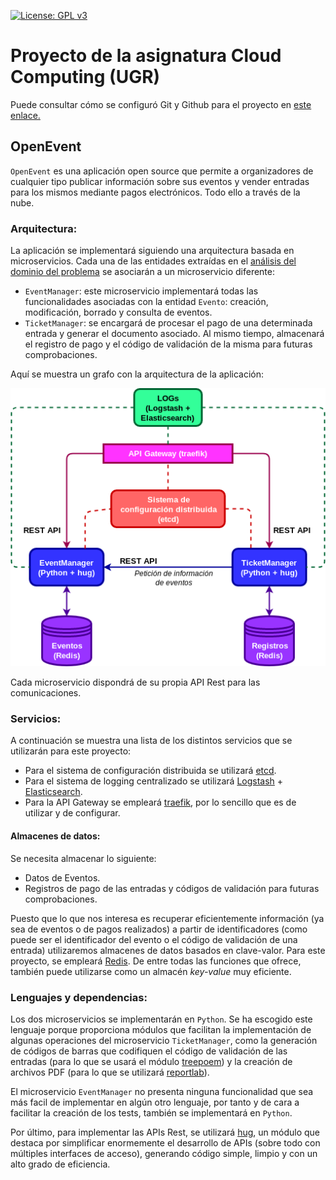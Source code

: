 [![License: GPL v3](https://img.shields.io/badge/License-GPLv3-blue.svg)](https://www.gnu.org/licenses/gpl-3.0)

# Proyecto de la asignatura Cloud Computing (UGR)

Puede consultar cómo se configuró Git y Github para el proyecto en [este enlace.](https://github.com/alvarillo89/UGR-CC-Project/blob/master/doc/hito0.md)

## OpenEvent

`OpenEvent` es una aplicación open source que permite a organizadores de cualquier tipo publicar información sobre sus eventos y vender entradas para los mismos mediante pagos electrónicos. Todo ello a través de la nube.

### Arquitectura:

La aplicación se implementará siguiendo una arquitectura basada en microservicios. Cada una de las entidades extraídas en el [análisis del dominio del problema](https://github.com/alvarillo89/UGR-CC-Project/blob/master/doc/hito0-DDD.md) se asociarán a un microservicio diferente: 

+ `EventManager`: este microservicio implementará todas las funcionalidades asociadas con la entidad `Evento`: creación, modificación, borrado y consulta de eventos.
+ `TicketManager`: se encargará de procesar el pago de una determinada entrada y generar el documento asociado. Al mismo tiempo, almacenará el registro de pago y el código de validación de la misma para futuras comprobaciones. 

Aquí se muestra un grafo con la arquitectura de la aplicación:

![](doc/imgs/Hito0/Arquitectura.png)

Cada microservicio dispondrá de su propia API Rest para las comunicaciones.

### Servicios:

A continuación se muestra una lista de los distintos servicios que se utilizarán para este proyecto:

- Para el sistema de configuración distribuida se utilizará [etcd](https://etcd.io/).
- Para el sistema de logging centralizado se utilizará [Logstash](https://www.elastic.co/es/products/logstash) + [Elasticsearch](https://github.com/elastic/elasticsearch). 
- Para la API Gateway se empleará [traefik](https://traefik.io/), por lo sencillo que es de utilizar y de configurar. 

#### Almacenes de datos:

Se necesita almacenar lo siguiente:

- Datos de Eventos.
- Registros de pago de las entradas y códigos de validación para futuras comprobaciones.

Puesto que lo que nos interesa es recuperar eficientemente información (ya sea de eventos o de pagos realizados) a partir de identificadores (como puede ser el identificador del evento o el código de validación de una entrada) utilizaremos almacenes de datos basados en clave-valor. Para este proyecto, se empleará [Redis](https://redis.io/). De entre todas las funciones que ofrece, también puede utilizarse como un almacén *key-value* muy eficiente.

### Lenguajes y dependencias:

Los dos microservicios se implementarán en `Python`. Se ha escogido este lenguaje porque proporciona módulos que facilitan la implementación de algunas operaciones del microservicio `TicketManager`, como la generación de códigos de barras que codifiquen el código de validación de las entradas (para lo que se usará el módulo [treepoem](https://pypi.org/project/treepoem/)) y la creación de archivos PDF (para lo que se utilizará [reportlab](https://pypi.org/project/reportlab/)).

El microservicio `EventManager` no presenta ninguna funcionalidad que sea más facil de implementar en algún otro lenguaje, por tanto y de cara a facilitar la creación de los tests, también se implementará en `Python`.

Por último, para implementar las APIs Rest, se utilizará [hug](https://www.hug.rest/), un módulo que destaca por simplificar enormemente el desarrollo de APIs (sobre todo con múltiples interfaces de acceso), generando código simple, limpio y con un alto grado de eficiencia.